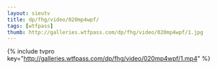```yaml
--- 
layout: sieutv
title: dp/fhg/video/020mp4wpf/
tags: [wtfpass]
thumb: http://galleries.wtfpass.com/dp/fhg/video/020mp4wpf/1.jpg
---
```

{% include tvpro key="http://galleries.wtfpass.com/dp/fhg/video/020mp4wpf/1.mp4" %} 
